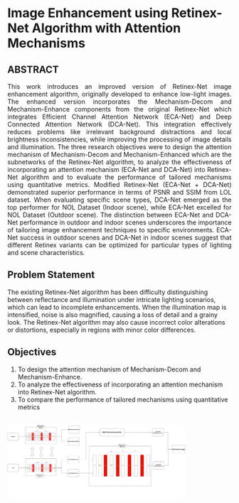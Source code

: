 # Image Enhancement using Retinex-Net Algorithm with Attention Mechanisms

## ABSTRACT
<p align="justify">
This work introduces an improved version of Retinex-Net image enhancement algorithm, originally developed to enhance low-light images. The enhanced version incorporates the Mechanism-Decom and Mechanism-Enhance components from the original Retinex-Net which integrates Efficient Channel Attention Network (ECA-Net) and Deep Connected Attention Network (DCA-Net). This integration effectively reduces problems like irrelevant background distractions and local brightness inconsistencies, while improving the processing of image details and illumination. The three research objectives were to design the attention mechanism of Mechanism-Decom and Mechanism-Enhanced which are the subnetworks of the Retinex-Net algorithm, to analyze the effectiveness of incorporating an attention mechanism (ECA-Net and DCA-Net) into Retinex-Net algorithm and to evaluate the performance of tailored mechanisms using quantitative metrics. Modified Retinex-Net (ECA-Net + DCA-Net) demonstrated superior performance in terms of PSNR and SSIM from LOL dataset. When evaluating specific scene types, DCA-Net emerged as the top performer for NOL Dataset (Indoor scene), while ECA-Net excelled for NOL Dataset (Outdoor scene). The distinction between ECA-Net and DCA-Net performance in outdoor and indoor scenes underscores the importance of tailoring image enhancement techniques to specific environments. ECA-Net success in outdoor scenes and DCA-Net in indoor scenes suggest that different Retinex variants can be optimized for particular types of lighting and scene characteristics.</p><p align="center">


## Problem Statement
The existing Retinex-Net algorithm has been difficulty distinguishing between reflectance and illumination under intricate lighting scenarios, which can lead to incomplete enhancements. When the illumination map is intensified, noise is also magnified, causing a loss of detail and a grainy look.  The Retinex-Net algorithm may also cause incorrect color alterations or distortions, especially in regions with minor color differences. 

## Objectives
1. To design the attention mechanism of Mechanism-Decom and Mechanism-Enhance.
2. To analyze the effectiveness of incorporating an attention mechanism into Retinex-Net algorithm.
3. To compare the performance of tailored mechanisms using quantitative metrics 

<br><img src="picture/framework..png" width="400">  
